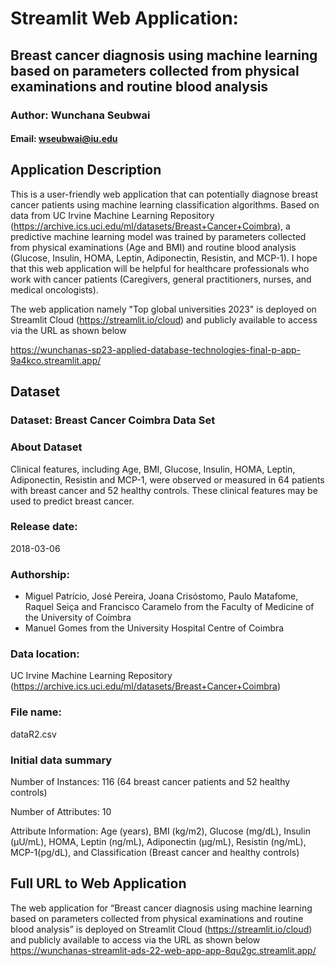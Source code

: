 # Streamlit Web Application:
## Breast cancer diagnosis using machine learning based on parameters collected from physical examinations and routine blood analysis

### Author: Wunchana Seubwai
#### Email: wseubwai@iu.edu

## Application Description 
This is a user-friendly web application that can potentially diagnose breast cancer patients using machine learning classification algorithms. Based on data from UC Irvine Machine Learning Repository (https://archive.ics.uci.edu/ml/datasets/Breast+Cancer+Coimbra), a predictive machine learning model was trained by parameters collected from physical examinations (Age and BMI) and routine blood analysis (Glucose, Insulin, HOMA, Leptin, Adiponectin, Resistin, and MCP-1). I hope that this web application will be helpful for healthcare professionals who work with cancer patients (Caregivers, general practitioners, nurses, and medical oncologists).

The web application namely "Top global universities 2023" is deployed on Streamlit Cloud (https://streamlit.io/cloud) and publicly available to access via the URL as shown below 

https://wunchanas-sp23-applied-database-technologies-final-p-app-9a4kco.streamlit.app/

## Dataset
### Dataset: Breast Cancer Coimbra Data Set
### About Dataset
Clinical features, including Age, BMI, Glucose, Insulin, HOMA, Leptin, Adiponectin, Resistin and MCP-1, were observed or measured in 64 patients with breast cancer and 52 healthy controls. These clinical features may be used to predict breast cancer.
### Release date: 
2018-03-06
### Authorship:
-	Miguel Patrício, José Pereira, Joana Crisóstomo, Paulo Matafome, Raquel Seiça and Francisco Caramelo from the Faculty of Medicine of the University of Coimbra 
-	Manuel Gomes from the University Hospital Centre of Coimbra
### Data location: 
UC Irvine Machine Learning Repository (https://archive.ics.uci.edu/ml/datasets/Breast+Cancer+Coimbra)
### File name: 
dataR2.csv
### Initial data summary
Number of Instances: 116 (64 breast cancer patients and 52 healthy controls)

Number of Attributes: 10 

Attribute Information: Age (years), BMI (kg/m2), Glucose (mg/dL), Insulin (µU/mL), HOMA, Leptin (ng/mL), Adiponectin (µg/mL), Resistin (ng/mL), MCP-1(pg/dL), and Classification (Breast cancer and healthy controls)

## Full URL to Web Application
The web application for “Breast cancer diagnosis using machine learning based on parameters collected from physical examinations and routine blood analysis” is deployed on Streamlit Cloud (https://streamlit.io/cloud) and publicly available to access via the URL as shown below
https://wunchanas-streamlit-ads-22-web-app-app-8qu2gc.streamlit.app/  


